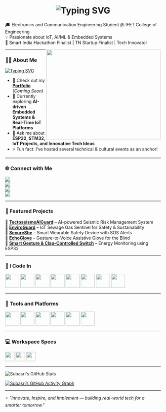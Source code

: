 <!-- Animated Name Header -->
<h1 align="center">
  <img src="https://readme-typing-svg.demolab.com?font=Poppins&size=35&pause=1000&color=00C7B7&center=true&vCenter=true&width=500&lines=Hi+there+👋;I'm+Subasri+JD+✨;ECE+Student+|+IoT+%26+AI+Enthusiast;Innovator+|+Hackathon+Finalist+🏆" alt="Typing SVG" />
</h1>

🎓 Electronics and Communication Engineering Student @ IFET College of Engineering  
💡 Passionate about IoT, AI/ML & Embedded Systems  
🚀 Smart India Hackathon Finalist | TN Startup Finalist | Tech Innovator  

<img align="right" width="370" height="290" src="https://i.pinimg.com/originals/17/8a/2c/178a2cc52f4ff6c5874c157a9b06c9c9.gif">

---

### 👩‍💻 About Me  
[![Typing SVG](https://readme-typing-svg.demolab.com?font=Poppins&size=22&pause=1000&color=FF69B4&width=600&lines=IoT+Developer+💡;AI+%26+ML+Explorer+🤖;Embedded+Systems+Innovator+⚙️;Hackathon+Finalist+🏆;Tech+Speaker+%26+Organizer+🎤)](https://git.io/typing-svg)

- 🔭 Check out my [**Portfolio**](#) *(Coming Soon)*  
- 🌱 Currently exploring **AI-driven Embedded Systems & Real-Time IoT Platforms**  
- 💬 Ask me about **ESP32, STM32, IoT Projects, and Innovative Tech Ideas**  
- ⚡ Fun fact: I’ve hosted several technical & cultural events as an anchor!  

---

### 🌐 Connect with Me  
[<img src="https://img.shields.io/badge/LinkedIn-0077B5?style=for-the-badge&logo=linkedin&logoColor=white"/>](https://linkedin.com/in/subasri-jd)  
[<img src="https://img.shields.io/badge/GitHub-181717?style=for-the-badge&logo=github&logoColor=white"/>](https://github.com/SubasriJD)  
[<img src="https://img.shields.io/badge/Gmail-D14836?style=for-the-badge&logo=gmail&logoColor=white"/>](mailto:subasrijd@gmail.com)  
[<img src="https://img.shields.io/badge/Instagram-E4405F?style=for-the-badge&logo=instagram&logoColor=white"/>](https://instagram.com/_subasri.jd_)  

---

### 💼 Featured Projects  
🔹 [**TectoseismoAIGuard**](#) – AI-powered Seismic Risk Management System  
🔹 [**EnviroGuard**](#) – IoT Sewage Gas Sentinel for Safety & Sustainability  
🔹 [**SecureShe**](#) – Smart Wearable Safety Device with SOS Alerts  
🔹 [**EchoGlove**](#) – Gesture-to-Voice Assistive Glove for the Blind  
🔹 [**Smart Gesture & Clap-Controlled Switch**](#) – Energy Monitoring using ESP32  

---

### 🧠 I Code In  
<img height="45" src="https://img.icons8.com/color/48/c-programming.png"/> 
<img height="45" src="https://img.icons8.com/color/48/c-plus-plus-logo.png"/> 
<img height="45" src="https://img.icons8.com/color/48/python.png"/> 
<img height="45" src="https://img.icons8.com/color/48/arduino.png"/> 
<img height="45" src="https://img.icons8.com/color/48/matlab.png"/> 
<img height="45" src="https://img.icons8.com/color/48/html-5.png"/> 
<img height="45" src="https://img.icons8.com/color/48/css3.png"/> 
<img height="45" src="https://img.icons8.com/color/48/javascript.png"/> 

---

### 🧩 Tools and Platforms  
<img height="45" src="https://img.icons8.com/color/48/visual-studio-code-2019.png"/> 
<img height="45" src="https://img.icons8.com/color/48/git.png"/> 
<img height="45" src="https://img.icons8.com/doodle/48/adobe-photoshop.png"/> 
<img height="45" src="https://img.icons8.com/color/48/proteus.png"/> 
<img height="45" src="https://img.icons8.com/color/48/figma--v1.png"/> 
<img height="45" src="https://img.icons8.com/fluency/48/multimeter.png"/> 

---

### 💻 Workspace Specs  
<img height="30" src="https://img.shields.io/badge/Windows-10_Pro-0078D6?style=for-the-badge&logo=windows&logoColor=white"/>  
<img height="30" src="https://img.shields.io/badge/ESP32-Open_Source-FF6F00?style=for-the-badge&logo=espressif&logoColor=white"/>  
<img height="30" src="https://img.shields.io/badge/Arduino-Uno-00979D?style=for-the-badge&logo=arduino&logoColor=white"/>  

---

![Subasri's GitHub Stats](https://github-readme-stats.vercel.app/api?username=SubasriJD&theme=radical&show_icons=true&hide=issues,contribs)  

[![Subasri’s GitHub Activity Graph](https://github-readme-activity-graph.vercel.app/graph?username=SubasriJD&bg_color=0d1117&color=00ffee&line=00bfbf&point=ffffff&area=true&hide_border=true)](https://github.com/ashutosh00710/github-readme-activity-graph)

---

⭐ *"Innovate, Inspire, and Implement — building real-world tech for a smarter tomorrow."*  
